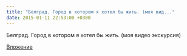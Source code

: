 ```yaml
---
title: "Белград. Город в котором я хотел бы жить. (моя вид..."
date: 2015-01-11 22:53:00 +0300
---
```


Белград. Город в котором я хотел бы жить. (моя видео экскурсия)

[Вложение](https://vk.com/video41076938_170792624)

